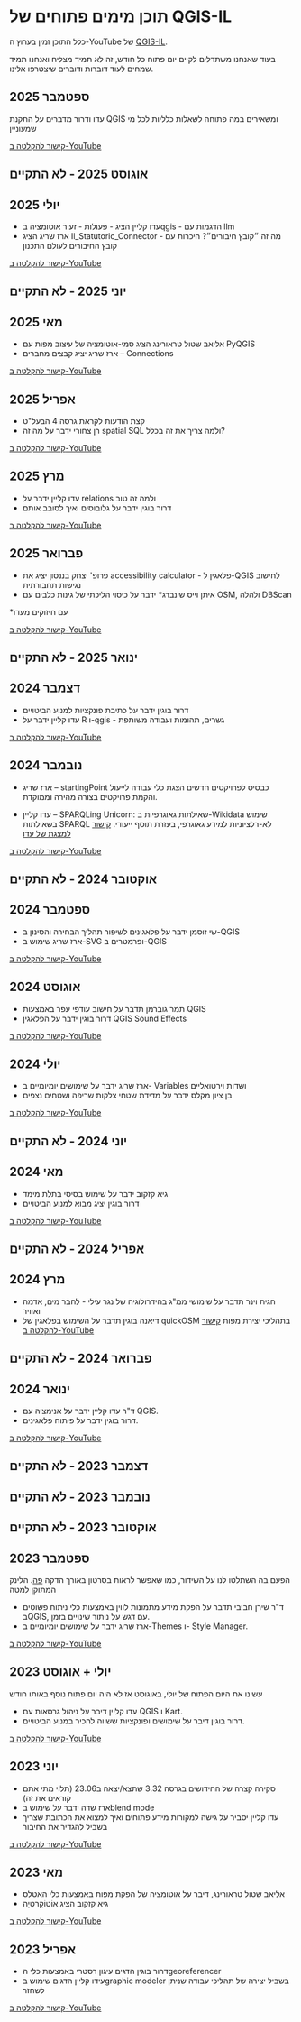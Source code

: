 <link rel="stylesheet" href="rtl.css">


# תוכן מימים פתוחים של QGIS-IL

כלל התוכן זמין בערוץ ה-YouTube של [QGIS-IL](https://www.youtube.com/@QGIS-IL).  

בעוד שאנחנו משתדלים לקיים יום פתוח כל חודש, זה לא תמיד מצליח ואנחנו תמיד שמחים לעוד דוברות ודוברים שיצטרפו אלינו.



## ספטמבר 2025

עדו ודרור מדברים על התקנת QGIS ומשאירים במה פתוחה לשאלות כלליות לכל מי שמעוניין

[קישור להקלטה ב-YouTube](https://youtube.com/live/TG9Cr7cxmXE?feature=share)

## אוגוסט 2025 - לא התקיים

## יולי 2025

* עדו קליין הציג -  פעולות - זעיר אוטומציה בqgis - הדגמות עם llm
* ארז שריג הציג Il_Statutoric_Connector - מה זה ״קובץ חיבורים״? היכרות עם קובץ החיבורים לעולם התכנון

[קישור להקלטה ב-YouTube](https://youtube.com/live/o87pR5tZ_DU?feature=share)

## יוני 2025 - לא התקיים


## מאי 2025

* אליאב שטול טראורינג הציג סמי-אוטומציה של עיצוב מפות עם PyQGIS
* ארז שריג יציג קבצים מחברים – Connections

[קישור להקלטה ב-YouTube](https://youtube.com/live/JRDGPhn3BGo)

## אפריל 2025

* קצת הודעות לקראת גרסה 4 הבעל"ט
* רן צחורי ידבר על מה זה spatial SQL ולמה צריך את זה בכלל?

[קישור להקלטה ב-YouTube](https://youtube.com/live/EKxmHp_WGGQ?feature=share)

## מרץ 2025
* עדו קליין ידבר על relations ולמה זה טוב
* דרור בוגין ידבר על גלובוסים ואיך לסובב אותם
  
[קישור להקלטה ב-YouTube](https://youtube.com/live/wHPkwHA2wo8?feature=share)

## פברואר 2025
* פרופ' יצחק בננסון יציג את accessibility calculator - פלאגין ל-QGIS לחישוב נגישות תחבורתית
* איתן וייס שינברג* ידבר על כיסוי הליכתי של גינות כלבים עם OSM, ולהלה DBScan

*עם חיזוקים מעדו 

[קישור להקלטה ב-YouTube](https://youtube.com/live/9tlgXJKykMA?feature=share)

## ינואר 2025 - לא התקיים

## דצמבר 2024
* דרור בוגין ידבר על כתיבת פונקציות למנוע הביטויים
* עדו קליין ידבר על R ו-qgis - גשרים, תהומות ועבודה משותפת

[קישור להקלטה ב-YouTube](https://youtube.com/live/BfTo6Yv2zY4?feature=share)

## נובמבר 2024
* ארז שריג – startingPoint כבסיס לפרויקטים חדשים
הצגת כלי עבודה לייעול והקמת פרויקטים בצורה מהירה וממוקדת.

* עדו קליין – SPARQLing Unicorn: שאילתות גאוגרפיות ב-Wikidata
שימוש בשאילתות SPARQL לא-רלציוניות למידע גאוגרפי, בעזרת תוסף ייעודי.
[קישור למצגת של עדו](https://sweet-sfogliatella-f085fa.netlify.app/sparqling_unicorn.html#/title-slide)

[קישור להקלטה ב-YouTube](https://youtube.com/live/J0Uq8BOSvvU?feature=share)

## אוקטובר 2024 - לא התקיים

## ספטמבר 2024
* שי זוסמן ידבר על פלאגינים לשיפור תהליך הבחירה והסינון ב-QGIS
* ארז שריג שימוש ב-SVG ופרמטרים ב-QGIS
  
[קישור להקלטה ב-YouTube](https://youtube.com/live/NDm0Y5IEkI0?feature=share)

## אוגוסט 2024
* תמר גוברמן תדבר על חישוב עודפי עפר באמצעות QGIS
* דרור בוגין ידבר על הפלאגין QGIS Sound Effects
  
[קישור להקלטה ב-YouTube](https://youtube.com/live/t4b2hLAL7Go?feature=share)

## יולי 2024
* ארז שריג ידבר על שימושים יומיומיים ב- Variables ושדות וירטואליים
* בן ציון מקלס ידבר על מדידת שטחי צלקות שריפה ושטחים נצפים
  
[קישור להקלטה ב-YouTube](https://youtube.com/live/cXnAIPzfyiI?feature=share)

## יוני 2024 - לא התקיים

## מאי 2024
* גיא קזקוב ידבר על שימוש בסיסי בתלת מימד
* דרור בוגין יציג מבוא למנוע הביטויים
  
[קישור להקלטה ב-YouTube](https://youtube.com/live/YMfzS0QuwZ0?feature=share)

## אפריל 2024 - לא התקיים

## מרץ 2024
* חגית וינר תדבר על שימושי ממ"ג בהידרולוגיה של נגר עילי - לחבר מים, אדמה ואוויר 
* דיאנה בוגין תדבר על השימוש בפלאגין של quickOSM בתהליכי יצירת מפות
[קישור להקלטה ב-YouTube](https://youtube.com/live/QwuFt3TnR9k?feature=share)

## פברואר 2024 - לא התקיים

## ינואר 2024
* ד"ר עדו קליין ידבר על אנימציה עם QGIS.
* דרור בוגין ידבר על פיתוח פלאגינים.

[קישור להקלטה ב-YouTube](https://youtube.com/live/NiW3r-4CJ9g?feature=share)

## דצמבר 2023 - לא התקיים
## נובמבר 2023 - לא התקיים
## אוקטובר 2023 - לא התקיים

## ספטמבר 2023
הפעם בה השתלטו לנו על השידור, כמו שאפשר לראות בסרטון באורך הדקה [פה](https://youtube.com/live/IDF5ThWRAWA).
הלינק המתוקן למטה
* ד"ר שירן חביבי תדבר על הפקת מידע מתמונות לווין באמצעות כלי ניתוח פשוטים בQGIS, עם דגש על ניתור שינויים בזמן.
* ארז שריג ידבר על שימושים יומיומיים ב-Themes ו- Style Manager.

[קישור להקלטה ב-YouTube](https://youtube.com/live/23DIA2nH594?feature=share)

## יולי + אוגוסט 2023
עשינו את היום הפתוח של יולי, באוגוסט אז לא היה יום פתוח נוסף באותו חודש
* עדו קליין דיבר על ניהול גרסאות עם QGIS ו Kart.
* דרור בוגין דיבר על שימושים ופונקציות ששווה להכיר במנוע הביטויים.

[קישור להקלטה ב-YouTube](https://youtube.com/live/qmZrt19MPJU)

## יוני 2023
* סקירה קצרה של החידושים בגרסה 3.32 שתצא/יצאה ב23.06 (תלוי מתי אתם קוראים את זה)
* ארז שדה ידבר על שימוש בblend mode
* עדו קליין יסביר על גישה למקורות מידע פתוחים ואיך למצוא את הכתובת שצריך בשביל להגדיר את החיבור

[קישור להקלטה ב-YouTube](https://youtube.com/live/jGBNIjnhotE)

## מאי 2023

* אליאב שטול טראורינג, דיבר על אוטומציה של הפקת מפות באמצעות כלי האטלס
* גיא קזקוב הציג אוֹטוֹקַרטְיָה 

[קישור להקלטה ב-YouTube](https://youtube.com/live/YMfzS0QuwZ0)

## אפריל 2023

* דרור בוגין הדגים עיגון רסטרי באמצעות כלי הgeoreferencer
* עידו קליין הדגים שימוש בgraphic modeler בשביל יצירה של תהליכי עבודה שניתן לשחזר

[קישור להקלטה ב-YouTube](https://youtube.com/live/L7-z88hLp3o?feature=share)




